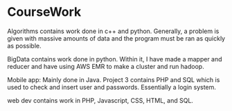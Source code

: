 # CourseWork

Algorithms contains work done in c++ and python. Generally, a problem is given with massive amounts of data and the program must be ran as quickly as possible.

BigData contains work done in python. Within it, I have made a mapper and reducer and have using AWS EMR to make a cluster and run hadoop.

Mobile app: Mainly done in Java. Project 3 contains PHP and SQL which is used to check and insert user and passwords. Essentially a login system.

web dev contains work in PHP, Javascript, CSS, HTML, and SQL.

